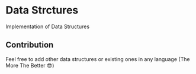 # Data Strctures
Implementation of Data Structures

## Contribution
Feel free to add other data structures or existing ones in any language (The More The Better 😎)

